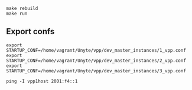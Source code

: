 
```shell
make rebuild
make run
```

## Export confs
```shell
export STARTUP_CONF=/home/vagrant/Unyte/vpp/dev_master_instances/1_vpp.conf
export STARTUP_CONF=/home/vagrant/Unyte/vpp/dev_master_instances/2_vpp.conf
export STARTUP_CONF=/home/vagrant/Unyte/vpp/dev_master_instances/3_vpp.conf
```

```shell
ping -I vpp1host 2001:f4::1
```
